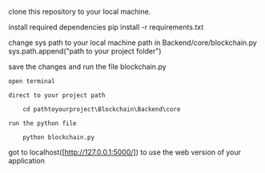clone this repository to your local machine.

install required dependencies
    pip install -r requirements.txt

change sys path to your local machine path in Backend/core/blockchain.py
    sys.path.append("path to your project folder")
    
save the changes and run the file blockchain.py

    open terminal
    
    direct to your project path 
    
        cd pathtoyourproject\Blockchain\Backend\core
        
    run the python file
    
        python blockchain.py
        
got to localhost([http://127.0.0.1:5000/]) to use the web version of your application
